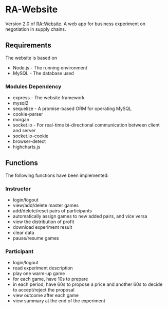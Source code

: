 # RA-Website

Version 2.0 of [RA-Website](https://github.com/yankai1996/RA-Website). A web app for business experiment on negotiation in supply chains.

## Requirements

The website is based on 

* Node.js - The running environment
* MySQL - The database used

### Modules Dependency

* express - The website framework
* mysql2
* sequelize - A promise-based ORM for operating MySQL
* cookie-parser
* morgan 
* socket.io - For real-time bi-directional communication between client and server
* socket.io-cookie
* browser-detect
* highcharts.js

## Functions 

The following functions have been implemented:

### Instructor

* login/logout
* view/add/delete master games
* add/delete/reset pairs of participants
* automatically assign games to new added pairs, and vice versa
* view the distribution of profit
* download experiment result
* clear data
* pause/resume games

### Participant
* login/logout
* read experiment description
* play one warm-up game
* for each game, have 10s to prepare
* in each period, have 60s to propose a price and another 60s to decide to accept/reject the proposal
* view outcome after each game
* view summary at the end of the experiment
